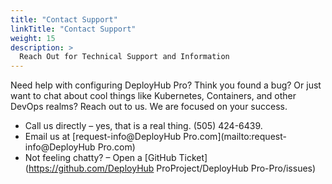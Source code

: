 ```yaml
---
title: "Contact Support"
linkTitle: "Contact Support"
weight: 15
description: >
  Reach Out for Technical Support and Information
---
```


Need help with configuring DeployHub Pro? Think you found a bug? Or just want to chat about cool things like Kubernetes, Containers, and other DevOps realms? Reach out to us. We are focused on your success.

- Call us directly – yes, that is a real thing. (505) 424-6439.
- Email us at [request-info@DeployHub Pro.com](mailto:request-info@DeployHub Pro.com)
- Not feeling chatty? – Open a [GitHub Ticket](https://github.com/DeployHub ProProject/DeployHub Pro-Pro/issues)
